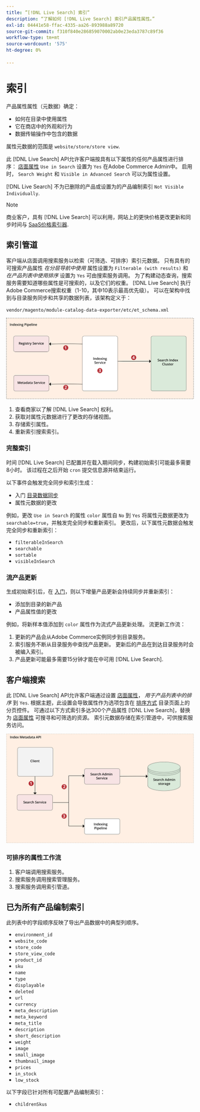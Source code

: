 ```yaml
---
title: ”[!DNL Live Search] 索引”
description: “了解如何 [!DNL Live Search] 索引产品属性属性。”
exl-id: 04441e58-ffac-4335-aa26-893988a89720
source-git-commit: f310f840e286859070002ab0e23eda3787c89f36
workflow-type: tm+mt
source-wordcount: '575'
ht-degree: 0%

---
```


# 索引

产品属性属性（元数据）确定：

* 如何在目录中使用属性
* 它在商店中的外观和行为
* 数据传输操作中包含的数据

属性元数据的范围是 `website/store/store view`.

此 [!DNL Live Search] API允许客户端按具有以下属性的任何产品属性进行排序： [店面属性](https://experienceleague.adobe.com/docs/commerce-admin/catalog/product-attributes/product-attributes.html) `Use in Search` 设置为 `Yes` 在Adobe Commerce Admin中。 启用时， `Search Weight` 和 `Visible in Advanced Search` 可以为属性设置。

[!DNL Live Search] 不为已删除的产品或设置为的产品编制索引 `Not Visible Individually`.

>[!NOTE]
>
> 商业客户，具有 [!DNL Live Search] 可以利用，网站上的更快价格更改更新和同步时间与 [SaaS价格索引器](../price-index/index.md).

## 索引管道

客户端从店面调用搜索服务以检索（可筛选、可排序）索引元数据。 只有具有的可搜索产品属性 *在分层导航中使用* 属性设置为 `Filterable (with results)` 和 *在产品列表中使用排序* 设置为 `Yes` 可由搜索服务调用。
为了构建动态查询，搜索服务需要知道哪些属性是可搜索的，以及它们的权重。 [!DNL Live Search] 执行Adobe Commerce搜索权重（1-10，其中10表示最高优先级）。 可以在架构中找到与目录服务同步和共享的数据列表，该架构定义于：

`vendor/magento/module-catalog-data-exporter/etc/et_schema.xml`

![[!DNL Live Search] 索引客户端搜索图](assets/indexing-pipeline.svg)

1. 查看商家以了解 [!DNL Live Search] 权利。
1. 获取对属性元数据进行了更改的存储视图。
1. 存储索引属性。
1. 重新索引搜索索引。

### 完整索引

时间 [!DNL Live Search] 已配置并在载入期间同步，构建初始索引可能最多需要8小时。 该过程在之后开始 `cron` 提交信息源并结束运行。

以下事件会触发完全同步和索引生成：

* 入门 [目录数据同步](install.md#synchronize-catalog-data)
* 属性元数据的更改

例如，更改 `Use in Search` 的属性 `color` 属性自 `No` 到 `Yes` 将属性元数据更改为 `searchable=true`，并触发完全同步和重新索引。 更改后，以下属性元数据会触发完全同步和重新索引：

* `filterableInSearch`
* `searchable`
* `sortable`
* `visibleInSearch`

### 流产品更新

生成初始索引后，在 [入门](install.md#synchronize-catalog-data)，则以下增量产品更新会持续同步并重新索引：

* 添加到目录的新产品
* 产品属性值的更改

例如，将新样本值添加到 `color` 属性作为流式产品更新处理。
流更新工作流：

1. 更新的产品会从Adobe Commerce实例同步到目录服务。
1. 索引服务不断从目录服务中查找产品更新。 更新后的产品在到达目录服务时会被编入索引。
1. 产品更新可能最多需要15分钟才能在中可用 [!DNL Live Search].

## 客户端搜索

此 [!DNL Live Search] API允许客户端通过设置 [店面属性](https://experienceleague.adobe.com/docs/commerce-admin/catalog/product-attributes/product-attributes.html)， *用于产品列表中的排序* 到 `Yes`. 根据主题，此设置会导致属性作为选项包含在 [排序方式](https://experienceleague.adobe.com/docs/commerce-admin/catalog/catalog/navigation/navigation.html) 目录页面上的分页控件。 可通过以下方式索引多达300个产品属性 [!DNL Live Search]，替换为 [店面属性](https://experienceleague.adobe.com/docs/commerce-admin/catalog/product-attributes/product-attributes.html) 可搜寻和可筛选的资源。
索引元数据存储在索引管道中，可供搜索服务访问。

![[!DNL Live Search] 索引元数据API图](assets/index-metadata-api.svg)

### 可排序的属性工作流

1. 客户端调用搜索服务。
1. 搜索服务调用搜索管理服务。
1. 搜索服务调用索引管道。

## 已为所有产品编制索引

此列表中的字段顺序反映了导出产品数据中的典型列顺序。

* `environment_id`
* `website_code`
* `store_code`
* `store_view_code`
* `product_id`
* `sku`
* `name`
* `type`
* `displayable`
* `deleted`
* `url`
* `currency`
* `meta_description`
* `meta_keyword`
* `meta_title`
* `description`
* `short_description`
* `weight`
* `image`
* `small_image`
* `thumbnail_image`
* `prices`
* `in_stock`
* `low_stock`

以下字段已针对所有可配置产品编制索引：

* `childrenSkus`
